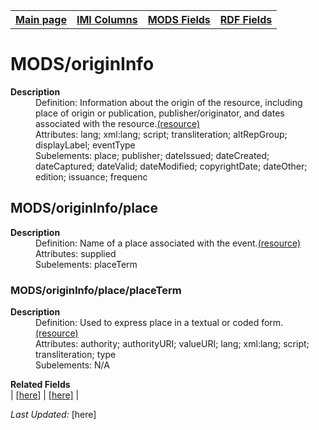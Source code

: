 <!DOCTYPE html>
<html>

<body>
<table style="width:100%">
  <tr>
    <th><a href="index.md">Main page</a></th>
	<th><a href="IMI.md">IMI Columns</a></th>
    <th><a href="MODS.md">MODS Fields</a></th>
    <th><a href="RDF.md">RDF Fields</a></th>
  </tr>
</table>



<h1>MODS/originInfo</h1>
<dl>
  <dt><b>Description</b></dt>
  <dd>Definition: Information about the origin of the resource, including place of origin or publication, publisher/originator, and dates associated with the resource.<a href="http://www.loc.gov/standards/mods/userguide/origininfo.md">(resource)</a></dd>
  <dd>Attributes:  lang; xml:lang; script; transliteration; altRepGroup; displayLabel; eventType</dd>
  <dd>Subelements:  place; publisher; dateIssued; dateCreated; dateCaptured; dateValid; dateModified; copyrightDate; dateOther; edition; issuance; frequenc</dd>
</dl>
<h2>MODS/originInfo/place</h2>
<dl>
  <dt><b>Description</b></dt>
    <dd>Definition: Name of a place associated with the event.<a href="www.loc.gov/standards/mods/userguide/origininfo.md#place">(resource)</a></dd>
  <dd>Attributes:  supplied</dd>
  <dd>Subelements:  placeTerm</dd>
</dl>
<h3>MODS/originInfo/place/placeTerm</h3>
<dl>
  <dt><b>Description</b></dt>
    <dd>Definition: Used to express place in a textual or coded form.<a href="www.loc.gov/standards/mods/userguide/origininfo.md#placeterm">(resource)</a></dd>
  <dd>Attributes:  authority; authorityURI; valueURI; lang; xml:lang; script; transliteration; type</dd>
  <dd>Subelements:  N/A</dd>
</dl>
<dl>
	<dt><b>Related Fields</b></dt>
		| <a href="template.md">[here]</a> | <a href="MODS.template.md">[here]</a> |
</dl>
<p><i>Last Updated: </i>[here]</p>
</body>
</html>